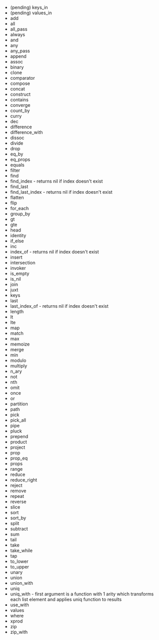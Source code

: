 * (pending) keys_in
* (pending) values_in
* add
* all
* all_pass
* always
* and
* any
* any_pass
* append
* assoc
* binary
* clone
* comparator
* compose
* concat
* construct
* contains
* converge
* count_by
* curry
* dec
* difference
* difference_with
* dissoc
* divide
* drop
* eq_by
* eq_props
* equals
* filter
* find
* find_index - returns nil if index doesn't exist
* find_last
* find_last_index - returns nil if index doesn't exist
* flatten
* flip
* for_each
* group_by
* gt
* gte
* head
* identity
* if_else
* inc
* index_of - returns nil if index doesn't exist
* insert
* intersection
* invoker
* is_empty
* is_nil
* join
* juxt
* keys
* last
* last_index_of - returns nil if index doesn't exist
* length
* lt
* lte
* map
* match
* max
* memoize
* merge
* min
* modulo
* multiply
* n_ary
* not
* nth
* omit
* once
* or
* partition
* path
* pick
* pick_all
* pipe
* pluck
* prepend
* product
* project
* prop
* prop_eq
* props
* range
* reduce
* reduce_right
* reject
* remove
* repeat
* reverse
* slice
* sort
* sort_by
* split
* subtract
* sum
* tail
* take
* take_while
* tap
* to_lower
* to_upper
* unary
* union
* union_with
* uniq
* uniq_with - first argument is a function with 1 arity which transforms each list element and applies uniq function to results
* use_with
* values
* where
* xprod
* zip
* zip_with
